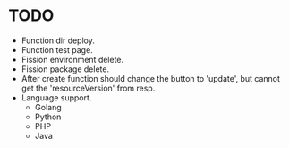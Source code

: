 # TODO

- Function dir deploy.
- Function test page.
- Fission environment delete.
- Fission package delete.
- After create function should change the button to 'update', but cannot get the 'resourceVersion' from resp.
- Language support.
  - Golang
  - Python
  - PHP
  - Java

